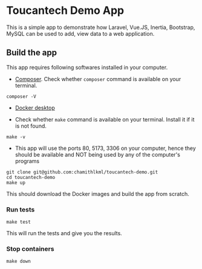 # Toucantech Demo App

This is a simple app to demonstrate how Laravel, Vue.JS, Inertia, Bootstrap, MySQL can be used to add, view data to a web application.

## Build the app


This app requires following softwares installed in your computer.
- [Composer](https://getcomposer.org/download/). Check whether `composer` command is available on your terminal.
```
composer -V
```

- [Docker desktop](https://www.docker.com/products/docker-desktop/)

- Check whether `make` command is available on your terminal. Install it if it is not found.
```
make -v
```
- This app will use the ports 80, 5173, 3306 on your computer, hence they should be available and NOT being used by any of the computer's programs
```
git clone git@github.com:chamithlkml/toucantech-demo.git
cd toucantech-demo
make up
```
This should download the Docker images and build the app from scratch.

### Run tests
```
make test
```
This will run the tests and give you the results.

### Stop containers
```
make down
```